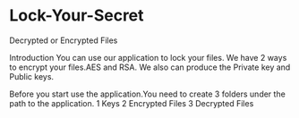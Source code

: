 # Lock-Your-Secret
Decrypted or Encrypted  Files


Introduction
You can use our application to lock your files.
We have 2 ways to encrypt your files.AES and RSA.
We also can produce the Private key and Public keys.

Before you start use the application.You need to create 3 folders under the path to the application.
1 Keys
2 Encrypted Files
3 Decrypted Files
